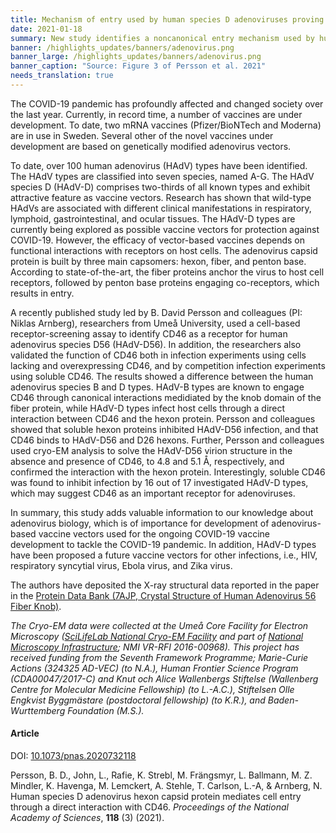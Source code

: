 ```yaml
---
title: Mechanism of entry used by human species D adenoviruses proving important for COVID-19 vaccine development
date: 2021-01-18
summary: New study identifies a noncanonical entry mechanism used by human adenoviruses, important for development of adenovirus-based vaccine vectors. The reported X-ray structural data was made available through the Protein Data Bank.
banner: /highlights_updates/banners/adenovirus.png
banner_large: /highlights_updates/banners/adenovirus.png
banner_caption: "Source: Figure 3 of Persson et al. 2021"
needs_translation: true
---
```


The COVID-19 pandemic has profoundly affected and changed society over the last year. Currently, in record time, a number of vaccines are under development. To date, two mRNA vaccines (Pfizer/BioNTech and Moderna) are in use in Sweden. Several other of the novel vaccines under development are based on genetically modified adenovirus vectors.

To date, over 100 human adenovirus (HAdV) types have been identified. The HAdV types are classified into seven species, named A-G. The HAdV species D (HAdV-D) comprises two-thirds of all known types and exhibit attractive feature as vaccine vectors. Research has shown that wild-type HAdVs are associated with different clinical manifestations in respiratory, lymphoid, gastrointestinal, and ocular tissues. The HAdV-D types are currently being explored as possible vaccine vectors for protection against COVID-19. However, the efficacy of vector-based vaccines depends on functional interactions with receptors on host cells. The adenovirus capsid protein is built by three main capsomers: hexon, fiber, and penton base. According to state-of-the-art, the fiber proteins anchor the virus to host cell receptors, followed by penton base proteins engaging co-receptors, which results in entry.  

A recently published study led by B. David Persson and colleagues (PI: Niklas Arnberg), researchers from Umeå University, used a cell-based receptor-screening assay to identify CD46 as a receptor for human adenovirus species D56 (HAdV-D56). In addition, the researchers also validated the function of CD46 both in infection experiments using cells lacking and overexpressing CD46, and by competition infection experiments using soluble CD46. The results showed a difference between the human adenovirus species B and D types. HAdV-B types are known to engage CD46 through canonical interactions medidiated by the knob domain of the fiber protein, while HAdV-D types infect host cells through a direct interaction between CD46 and the hexon protein. Persson and colleagues showed that soluble hexon proteins inhibited HAdV-D56 infection, and that CD46 binds to HAdV-D56 and D26 hexons. Further, Persson and colleagues used cryo-EM analysis to solve the HAdV-D56 virion structure in the absence and presence of CD46, to 4.8 and 5.1 Å, respectively, and confirmed the interaction with the hexon protein. Interestingly, soluble CD46 was found to inhibit infection by 16 out of 17 investigated HAdV-D types, which may suggest CD46 as an important receptor for adenoviruses.

In summary, this study adds valuable information to our knowledge about adenovirus biology, which is of importance for development of adenovirus-based vaccine vectors used for the ongoing COVID-19 vaccine development to tackle the COVID-19 pandemic. In addition, HAdV-D types have been proposed a future vaccine vectors for other infections, i.e., HIV, respiratory syncytial virus, Ebola virus, and Zika virus.

The authors have deposited the X-ray structural data reported in the paper in the [Protein Data Bank (7AJP, Crystal Structure of Human Adenovirus 56 Fiber Knob)](https://www.rcsb.org/structure/7AJP).

*The Cryo-EM data were collected at the Umeå Core Facility for Electron Microscopy ([SciLifeLab National Cryo-EM Facility](https://www.scilifelab.se/facilities/cryo-em/) and part of [National Microscopy Infrastructure](https://nmisweden.se/); NMI VR-RFI 2016-00968). This project has received funding from the Seventh Framework Programme; Marie-Curie Actions (324325 AD-VEC) (to N.A.), Human Frontier Science Program (CDA00047/2017-C) and Knut och Alice Wallenbergs Stiftelse (Wallenberg Centre for Molecular Medicine Fellowship) (to L.-A.C.), Stiftelsen Olle Engkvist Byggmästare (postdoctoral fellowship) (to K.R.), and Baden-Wurttemberg Foundation (M.S.).*

#### Article

DOI: [10.1073/pnas.2020732118](https://doi.org/10.1073/pnas.2020732118)

Persson, B. D., John, L., Rafie, K. Strebl, M. Frängsmyr, L. Ballmann, M. Z.  Mindler, K. Havenga, M. Lemckert, A. Stehle, T. Carlson, L.-A, & Arnberg, N. Human species D adenovirus hexon capsid protein mediates cell entry through a direct interaction with CD46. *Proceedings of the National Academy of Sciences*, **118** (3) (2021).
